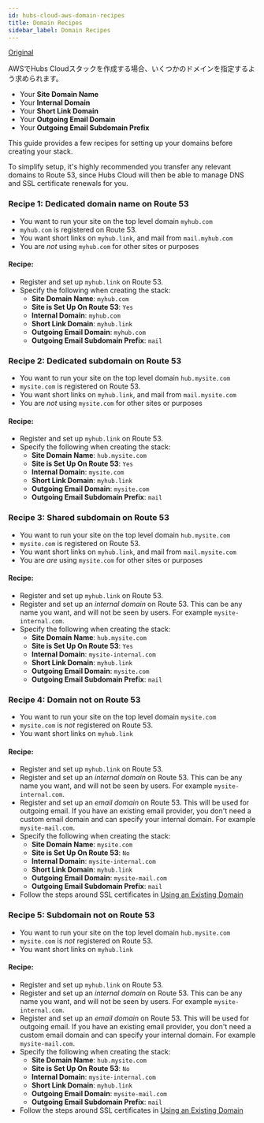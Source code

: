 ```yaml
---
id: hubs-cloud-aws-domain-recipes
title: Domain Recipes
sidebar_label: Domain Recipes
---
```

[Original](https://hubs.mozilla.com/docs/hubs-cloud-aws-domain-recipes.html)

<!-- When creating your Hubs Cloud stack on AWS you will be asked to provide a number of domains: -->
AWSでHubs Cloudスタックを作成する場合、いくつかのドメインを指定するよう求められます。

- Your **Site Domain Name**
- Your **Internal Domain**
- Your **Short Link Domain**
- Your **Outgoing Email Domain**
- Your **Outgoing Email Subdomain Prefix**

This guide provides a few recipes for setting up your domains before creating your stack.

To simplify setup, it's highly recommended you transfer any relevant domains to Route 53, since Hubs Cloud will then be able to manage DNS and SSL certificate renewals for you.

### Recipe 1: Dedicated domain name on Route 53

- You want to run your site on the top level domain `myhub.com`
- `myhub.com` is registered on Route 53.
- You want short links on `myhub.link`, and mail from `mail.myhub.com`
- You are *not* using `myhub.com` for other sites or purposes

#### Recipe:

- Register and set up `myhub.link` on Route 53.
- Specify the following when creating the stack:
  - **Site Domain Name**: `myhub.com`
  - **Site is Set Up On Route 53**: `Yes`
  - **Internal Domain**: `myhub.com`
  - **Short Link Domain**: `myhub.link`
  - **Outgoing Email Domain**: `myhub.com`
  - **Outgoing Email Subdomain Prefix**: `mail`

### Recipe 2: Dedicated subdomain on Route 53

- You want to run your site on the top level domain `hub.mysite.com`
- `mysite.com` is registered on Route 53.
- You want short links on `myhub.link`, and mail from `mail.mysite.com`
- You are *not* using `mysite.com` for other sites or purposes

#### Recipe:

- Register and set up `myhub.link` on Route 53.
- Specify the following when creating the stack:
  - **Site Domain Name**: `hub.mysite.com`
  - **Site is Set Up On Route 53**: `Yes`
  - **Internal Domain**: `mysite.com`
  - **Short Link Domain**: `myhub.link`
  - **Outgoing Email Domain**: `mysite.com`
  - **Outgoing Email Subdomain Prefix**: `mail`

### Recipe 3: Shared subdomain on Route 53

- You want to run your site on the top level domain `hub.mysite.com`
- `mysite.com` is registered on Route 53.
- You want short links on `myhub.link`, and mail from `mail.mysite.com`
- You are *are* using `mysite.com` for other sites or purposes

#### Recipe:

- Register and set up `myhub.link` on Route 53.
- Register and set up an *internal domain* on Route 53. This can be any name you want, and will not be seen by users. For example `mysite-internal.com`.
- Specify the following when creating the stack:
  - **Site Domain Name**: `hub.mysite.com`
  - **Site is Set Up On Route 53**: `Yes`
  - **Internal Domain**: `mysite-internal.com`
  - **Short Link Domain**: `myhub.link`
  - **Outgoing Email Domain**: `mysite.com`
  - **Outgoing Email Subdomain Prefix**: `mail`

### Recipe 4: Domain not on Route 53

- You want to run your site on the top level domain `mysite.com`
- `mysite.com` is *not* registered on Route 53.
- You want short links on `myhub.link`

#### Recipe:

- Register and set up `myhub.link` on Route 53.
- Register and set up an *internal domain* on Route 53. This can be any name you want, and will not be seen by users. For example `mysite-internal.com`.
- Register and set up an *email domain* on Route 53. This will be used for outgoing email. If you have an existing email provider, you don't need a custom email domain and can specify your internal domain. For example `mysite-mail.com`.
- Specify the following when creating the stack:
  - **Site Domain Name**: `mysite.com`
  - **Site is Set Up On Route 53**: `No`
  - **Internal Domain**: `mysite-internal.com`
  - **Short Link Domain**: `myhub.link`
  - **Outgoing Email Domain**: `mysite-mail.com`
  - **Outgoing Email Subdomain Prefix**: `mail`
- Follow the steps around SSL certificates in [Using an Existing Domain](./hubs-cloud-aws-existing-domain.md)

### Recipe 5: Subdomain not on Route 53

- You want to run your site on the top level domain `hub.mysite.com`
- `mysite.com` is *not* registered on Route 53.
- You want short links on `myhub.link`

#### Recipe:

- Register and set up `myhub.link` on Route 53.
- Register and set up an *internal domain* on Route 53. This can be any name you want, and will not be seen by users. For example `mysite-internal.com`.
- Register and set up an *email domain* on Route 53. This will be used for outgoing email. If you have an existing email provider, you don't need a custom email domain and can specify your internal domain. For example `mysite-mail.com`.
- Specify the following when creating the stack:
  - **Site Domain Name**: `hub.mysite.com`
  - **Site is Set Up On Route 53**: `No`
  - **Internal Domain**: `mysite-internal.com`
  - **Short Link Domain**: `myhub.link`
  - **Outgoing Email Domain**: `mysite-mail.com`
  - **Outgoing Email Subdomain Prefix**: `mail`
- Follow the steps around SSL certificates in [Using an Existing Domain](./hubs-cloud-aws-existing-domain.md)
